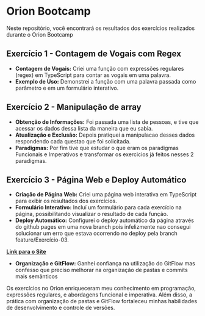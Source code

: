 # Orion Bootcamp

Neste repositório, você encontrará os resultados dos exercícios realizados durante o Orion Bootcamp

## Exercício 1 - Contagem de Vogais com Regex

- **Contagem de Vogais:** Criei uma função com expressões regulares (regex) em TypeScript para contar as vogais em uma palavra.
- **Exemplo de Uso:** Demonstrei a função com uma palavra passada como parâmetro e em um formulário interativo.

## Exercício 2 - Manipulação de array

- **Obtenção de Informações:** Foi passada uma lista de pessoas, e tive que acessar os dados dessa lista da maneira que eu sabia.
- **Atualização e Exclusão:** Depois pratiquei a manipulacao desses dados respondendo cada questao que foi solicitada.
- **Paradigmas:** Por fim tive que estudar o que eram os paradigmas Funcionais e Imperativos e transformar os exercicios já feitos nesses 2 paradigmas.

## Exercício 3 - Página Web e Deploy Automático

- **Criação de Página Web:** Criei uma página web interativa em TypeScript para exibir os resultados dos exercícios.
- **Formulário Interativo:** Incluí um formulário para cada exercício na página, possibilitando visualizar o resultado de cada função.
- **Deploy Automático:** Configurei o deploy automático da página através do github pages em uma nova branch pois infelizmente nao consegui solucionar um erro que estava ocorrendo no deploy pela branch feature/Exercício-03.

**[Link para o Site](https://flindenmeyer.github.io/Orion-Bootcamp/)**

- **Organização e GitFlow:** Ganhei confiança na utilização do GitFlow mas confesso que preciso melhorar na organização de pastas e commits mais semânticos

Os exercícios no Orion enriqueceram meu conhecimento em programação, expressões regulares, e abordagens funcional e imperativa. Além disso, a prática com organização de pastas e GitFlow fortaleceu minhas habilidades de desenvolvimento e controle de versões.
